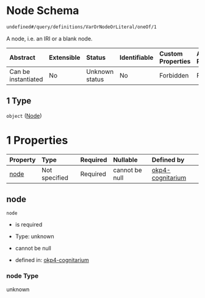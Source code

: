 # Node Schema

```txt
undefined#/query/definitions/VarOrNodeOrLiteral/oneOf/1
```

A node, i.e. an IRI or a blank node.

| Abstract            | Extensible | Status         | Identifiable | Custom Properties | Additional Properties | Access Restrictions | Defined In                                                                     |
| :------------------ | :--------- | :------------- | :----------- | :---------------- | :-------------------- | :------------------ | :----------------------------------------------------------------------------- |
| Can be instantiated | No         | Unknown status | No           | Forbidden         | Forbidden             | none                | [okp4-cognitarium.json\*](schema/okp4-cognitarium.json "open original schema") |

## 1 Type

`object` ([Node](okp4-cognitarium-querymsg-definitions-varornodeorliteral-oneof-node.md))

# 1 Properties

| Property      | Type          | Required | Nullable       | Defined by                                                                                                                                                                           |
| :------------ | :------------ | :------- | :------------- | :----------------------------------------------------------------------------------------------------------------------------------------------------------------------------------- |
| [node](#node) | Not specified | Required | cannot be null | [okp4-cognitarium](okp4-cognitarium-querymsg-definitions-varornodeorliteral-oneof-node-properties-node.md "undefined#/query/definitions/VarOrNodeOrLiteral/oneOf/1/properties/node") |

## node



`node`

*   is required

*   Type: unknown

*   cannot be null

*   defined in: [okp4-cognitarium](okp4-cognitarium-querymsg-definitions-varornodeorliteral-oneof-node-properties-node.md "undefined#/query/definitions/VarOrNodeOrLiteral/oneOf/1/properties/node")

### node Type

unknown
